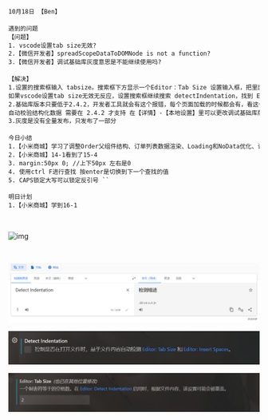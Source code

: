 ```html
10月18日 【Ben】

遇到的问题
【问题】
1. vscode设置tab size无效?
2.【微信开发者】spreadScopeDataToDOMNode is not a function?
3.【微信开发者】调试基础库灰度意思是不能继续使用吗?

【解决】
1.设置的搜索框输入 tabsize。搜索框下方显示一个Editor：Tab Size 设置输入框，把里面的数字修改2即可。
如果vscode设置tab size无效无反应，设置搜索框继续搜索 detectIndentation，找到 Editor: Detect Indentation，如果有打勾，去掉，保证不自动检测
2.基础库版本只要低于2.4.2，开发者工具就会有这个报错，每个页面加载的时候都会有，看这个提示像是page函数内部有问题
自动校验结构化数据 需要在 2.4.2 才支持 在【详情】-【本地设置】里可以更改调试基础库版本
3.灰度是没有全量发布，只发布了一部分

今日小结
1.【小米商城】学习了调整Order父组件结构、订单列表数据渲染、Loading和NoData优化、订单列表分页-分页器、订单列表分页-分页器、订单列表分页-滚动加载、保留分页器、vue.config配置介绍、路由按需加载方法
2.【小米商城】14-1看到了15-4
3. margin:50px 0; //上下50px 左右是0
4. 使用ctrl F进行查找 按enter是切换到下一个查找的值
5. CAPS锁定大写可以锁定反引号 ``

明日计划
1.【小米商城】学到16-1
```

​	

![img](https://mmbiz.qpic.cn/mmbiz_png/AmiaoblGYScoQib6rgRVIroMIvZb3FnCAQfjqHu1tSnAjQqVDTBoC8reK87C5KBnRV6ql1EM0zVlRAB2z2tI0vMg/0?wx_fmt=png)

​	

![image-20221018095535781](10月18日.assets/image-20221018095535781.png)

![image-20221018095538576](10月18日.assets/image-20221018095538576.png)

![image-20221018095541648](10月18日.assets/image-20221018095541648.png)